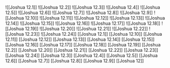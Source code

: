 ![[Joshua 12.1]]
![[Joshua 12.2]]
![[Joshua 12.3]]
![[Joshua 12.4]]
![[Joshua 12.5]]
![[Joshua 12.6]]
![[Joshua 12.7]]
![[Joshua 12.8]]
![[Joshua 12.9]]
![[Joshua 12.10]]
![[Joshua 12.11]]
![[Joshua 12.12]]
![[Joshua 12.13]]
![[Joshua 12.14]]
![[Joshua 12.15]]
![[Joshua 12.16]]
![[Joshua 12.17]]
![[Joshua 12.18]]
![[Joshua 12.19]]
![[Joshua 12.20]]
![[Joshua 12.21]]
![[Joshua 12.22]]
![[Joshua 12.23]]
![[Joshua 12.24]]
[[Joshua 12.1]]
[[Joshua 12.10]]
[[Joshua 12.11]]
[[Joshua 12.12]]
[[Joshua 12.13]]
[[Joshua 12.14]]
[[Joshua 12.15]]
[[Joshua 12.16]]
[[Joshua 12.17]]
[[Joshua 12.18]]
[[Joshua 12.19]]
[[Joshua 12.2]]
[[Joshua 12.20]]
[[Joshua 12.21]]
[[Joshua 12.22]]
[[Joshua 12.23]]
[[Joshua 12.24]]
[[Joshua 12.3]]
[[Joshua 12.4]]
[[Joshua 12.5]]
[[Joshua 12.6]]
[[Joshua 12.7]]
[[Joshua 12.8]]
[[Joshua 12.9]]
[[Joshua 12]]
